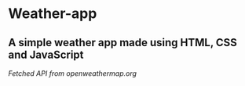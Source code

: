 # Weather-app
## A simple weather app made using HTML, CSS and JavaScript 
*Fetched API from openweathermap.org* 

